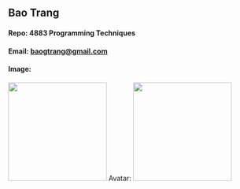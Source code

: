 ## Bao Trang
#### Repo: 4883 Programming Techniques
#### Email: baogtrang@gmail.com
#### Image: 
<img src="https://thumbs2.imgbox.com/f1/ae/YPiRCoDA_t.jpg" width="200">
Avatar:
<img src="https://thumbs2.imgbox.com/f1/ae/YPiRCoDA_t.jpg" width="200">

